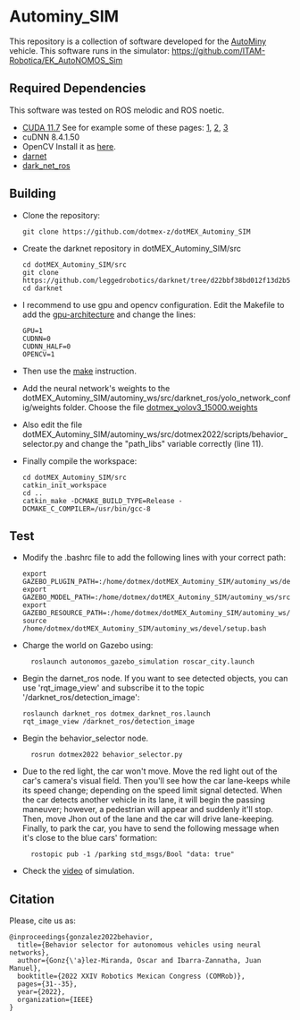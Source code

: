# Autominy_SIM
This repository is a collection of software developed for the [AutoMiny](https://autominy.github.io/AutoMiny/) vehicle. This software runs in the simulator: https://github.com/ITAM-Robotica/EK_AutoNOMOS_Sim

## Required Dependencies
This software was tested on ROS melodic and ROS noetic.
- [CUDA 11.7](https://docs.nvidia.com/cuda/cuda-installation-guide-linux/index.html) See for example some of these pages: [1](https://techzizou.com/install-cuda-and-cudnn-on-windows-and-linux/#linux), [2](https://medium.com/geekculture/yolov4-darknet-installation-and-usage-on-your-system-windows-linux-8dec2cea6e81#a59a), [3](https://pjreddie.com/darknet/yolo/)
- cuDNN 8.4.1.50
- OpenCV  Install it as [here](https://efcomputer.net.au/blog/4-steps-to-install-darknet-with-cuda-and-opencv-for-realtime-object-detection/).
- [darnet](https://github.com/leggedrobotics/darknet/tree/d22bbf38bd012f13d2b50c8d98149cd4a9889b7a)
- [dark_net_ros](https://github.com/leggedrobotics/darknet_ros)

## Building
-	Clone the repository:

		git clone https://github.com/dotmex-z/dotMEX_Autominy_SIM
	
-	Create the darknet repository in dotMEX_Autominy_SIM/src 

		cd dotMEX_Autominy_SIM/src
		git clone https://github.com/leggedrobotics/darknet/tree/d22bbf38bd012f13d2b50c8d98149cd4a9889b7a
		cd darknet

-	I recommend to use gpu and opencv configuration. Edit the Makefile to add the [gpu-architecture](https://developer.nvidia.com/cuda-gpus) and change the lines:

		GPU=1
		CUDNN=0
		CUDNN_HALF=0
		OPENCV=1

-	Then use the [make](https://pjreddie.com/darknet/install/) instruction.

-	Add the neural network's weights to the dotMEX_Autominy_SIM/autominy_ws/src/darknet_ros/yolo_network_config/weights folder. Choose the file [dotmex_yolov3_15000.weights](https://drive.google.com/drive/folders/1a95cmAPXt_KvZuGdBtEg6sZWuQqUulx1?usp=sharing) 

-	Also edit the file dotMEX_Autominy_SIM/autominy_ws/src/dotmex2022/scripts/behavior_selector.py and change the "path_libs" variable correctly (line 11).

-	Finally compile the workspace:

		cd dotMEX_Autominy_SIM/src
		catkin_init_workspace
		cd ..
		catkin_make -DCMAKE_BUILD_TYPE=Release -DCMAKE_C_COMPILER=/usr/bin/gcc-8

## Test	
-	Modify the .bashrc file to add the following lines with your correct path:

		export GAZEBO_PLUGIN_PATH=:/home/dotmex/dotMEX_Autominy_SIM/autominy_ws/devel/lib
		export GAZEBO_MODEL_PATH=:/home/dotmex/dotMEX_Autominy_SIM/autominy_ws/src/autonomos_gazebo_simulation/models
		export GAZEBO_RESOURCE_PATH=:/home/dotmex/dotMEX_Autominy_SIM/autominy_ws/src/autonomos_gazebo_simulation/worlds
		source /home/dotmex/dotMEX_Autominy_SIM/autominy_ws/devel/setup.bash

- Charge the world on Gazebo using:

		roslaunch autonomos_gazebo_simulation roscar_city.launch

-	Begin the darnet_ros node. If you want to see detected objects, you can use 'rqt_image_view' and subscribe it to the topic '/darknet_ros/detection_image':

		roslaunch darknet_ros dotmex_darknet_ros.launch
		rqt_image_view /darknet_ros/detection_image
		
- Begin the behavior_selector node. 

		rosrun dotmex2022 behavior_selector.py
		
- Due to the red light, the car won't move. Move the red light out of the car's camera's visual field. Then you'll see how the car lane-keeps while its speed change; depending on the speed limit signal detected. When the car detects another vehicle in its lane, it will begin the passing maneuver; however, a pedestrian will appear and suddenly it'll stop. Then, move Jhon out of the lane and the car will drive lane-keeping. Finally, to park the car, you have to send the following message when it's close to the blue cars' formation:

		rostopic pub -1 /parking std_msgs/Bool "data: true"
		
- Check the [video](https://youtu.be/2t755lCvivU) of simulation.


## Citation
Please, cite us as:
```
@inproceedings{gonzalez2022behavior,
  title={Behavior selector for autonomous vehicles using neural networks},
  author={Gonz{\'a}lez-Miranda, Oscar and Ibarra-Zannatha, Juan Manuel},
  booktitle={2022 XXIV Robotics Mexican Congress (COMRob)},
  pages={31--35},
  year={2022},
  organization={IEEE}
}
```



	

